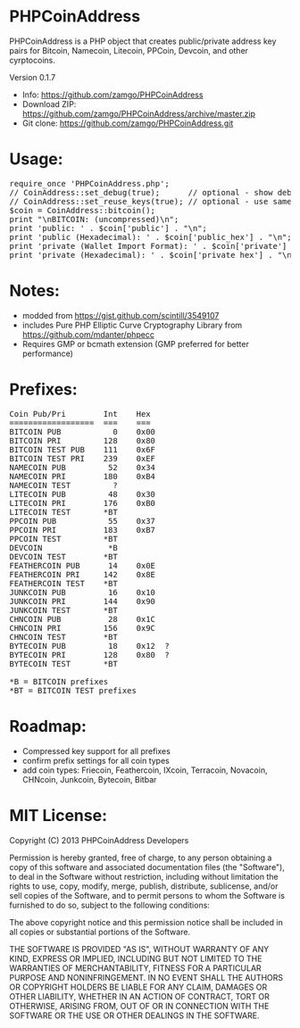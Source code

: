 PHPCoinAddress
==============

PHPCoinAddress is a PHP object that creates public/private address key pairs for 
Bitcoin, Namecoin, Litecoin, PPCoin, Devcoin, and other cyrptocoins.

Version 0.1.7

* Info: https://github.com/zamgo/PHPCoinAddress
* Download ZIP: https://github.com/zamgo/PHPCoinAddress/archive/master.zip
* Git clone: https://github.com/zamgo/PHPCoinAddress.git


Usage:
==============
<pre>
require_once 'PHPCoinAddress.php'; 
// CoinAddress::set_debug(true);      // optional - show debugging messages 
// CoinAddress::set_reuse_keys(true); // optional - use same key for all addresses 
$coin = CoinAddress::bitcoin();  
print "\nBITCOIN: (uncompressed)\n";
print 'public: ' . $coin['public'] . "\n";
print 'public (Hexadecimal): ' . $coin['public_hex'] . "\n";
print 'private (Wallet Import Format): ' . $coin['private'] . "\n";
print 'private (Hexadecimal): ' . $coin['private_hex'] . "\n"; 
</pre>

Notes:
==============
* modded from https://gist.github.com/scintill/3549107
* includes Pure PHP Elliptic Curve Cryptography Library from https://github.com/mdanter/phpecc
* Requires GMP or bcmath extension (GMP preferred for better performance)

Prefixes:
=============
<pre>
Coin Pub/Pri        Int    Hex
==================  ===    ===
BITCOIN PUB           0    0x00
BITCOIN PRI         128    0x80
BITCOIN TEST PUB    111    0x6F
BITCOIN TEST PRI    239    0xEF
NAMECOIN PUB         52    0x34
NAMECOIN PRI        180    0xB4
NAMECOIN TEST         ?
LITECOIN PUB         48    0x30
LITECOIN PRI        176    0xB0
LITECOIN TEST       *BT
PPCOIN PUB           55    0x37
PPCOIN PRI          183    0xB7
PPCOIN TEST         *BT
DEVCOIN              *B
DEVCOIN TEST        *BT
FEATHERCOIN PUB      14    0x0E
FEATHERCOIN PRI     142    0x8E
FEATHERCOIN TEST    *BT
JUNKCOIN PUB         16    0x10
JUNKCOIN PRI        144    0x90    
JUNKCOIN TEST       *BT
CHNCOIN PUB          28    0x1C
CHNCOIN PRI         156    0x9C
CHNCOIN TEST        *BT
BYTECOIN PUB         18    0x12  ?
BYTECOIN PRI        128    0x80  ?
BYTECOIN TEST       *BT

*B = BITCOIN prefixes
*BT = BITCOIN TEST prefixes
</pre>

Roadmap:
==============
* Compressed key support for all prefixes
* confirm prefix settings for all coin types
* add coin types: Friecoin, Feathercoin, IXcoin, Terracoin, Novacoin, CHNcoin, Junkcoin, Bytecoin, Bitbar


MIT License:
==============
Copyright (C) 2013 PHPCoinAddress Developers

Permission is hereby granted, free of charge, to any person obtaining
a copy of this software and associated documentation files (the "Software"),
to deal in the Software without restriction, including without limitation
the rights to use, copy, modify, merge, publish, distribute, sublicense,
and/or sell copies of the Software, and to permit persons to whom the
Software is furnished to do so, subject to the following conditions:

The above copyright notice and this permission notice shall be included
in all copies or substantial portions of the Software.

THE SOFTWARE IS PROVIDED "AS IS", WITHOUT WARRANTY OF ANY KIND, EXPRESS
OR IMPLIED, INCLUDING BUT NOT LIMITED TO THE WARRANTIES OF MERCHANTABILITY,
FITNESS FOR A PARTICULAR PURPOSE AND NONINFRINGEMENT. IN NO EVENT SHALL
THE AUTHORS OR COPYRIGHT HOLDERS BE LIABLE FOR ANY CLAIM, DAMAGES
OR OTHER LIABILITY, WHETHER IN AN ACTION OF CONTRACT, TORT OR OTHERWISE,
ARISING FROM, OUT OF OR IN CONNECTION WITH THE SOFTWARE OR THE USE OR
OTHER DEALINGS IN THE SOFTWARE.

